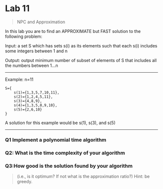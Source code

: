 # Lab 11

> NPC and Approximation

In this lab you are to find an APPROXIMATE but FAST solution to the following problem:

Input: a set S which has sets s(i) as its elements such that each s(i) includes some integers between 1 and n

Output: output minimum number of subset of elements of S that includes all the numbers between 1…n

---

Example: n=11
```
S={
    s(1)={1,3,5,7,10,11},
    s(2)={1,2,4,5,11},
    s(3)={4,8,9},
    s(4)={1,3,5,8,9,10},
    s(5)={2,6,10}
}
```
A solution for this example would be s(1), s(3), and s(5)

---

### Q1 Implement a polynomial time algorithm

### Q2: What is the time complexity of your algorithm

### Q3:How good is the solution found by your algorithm
> (i.e., is it optimum? If not what is the approximation ratio?)
> Hint: be greedy.
